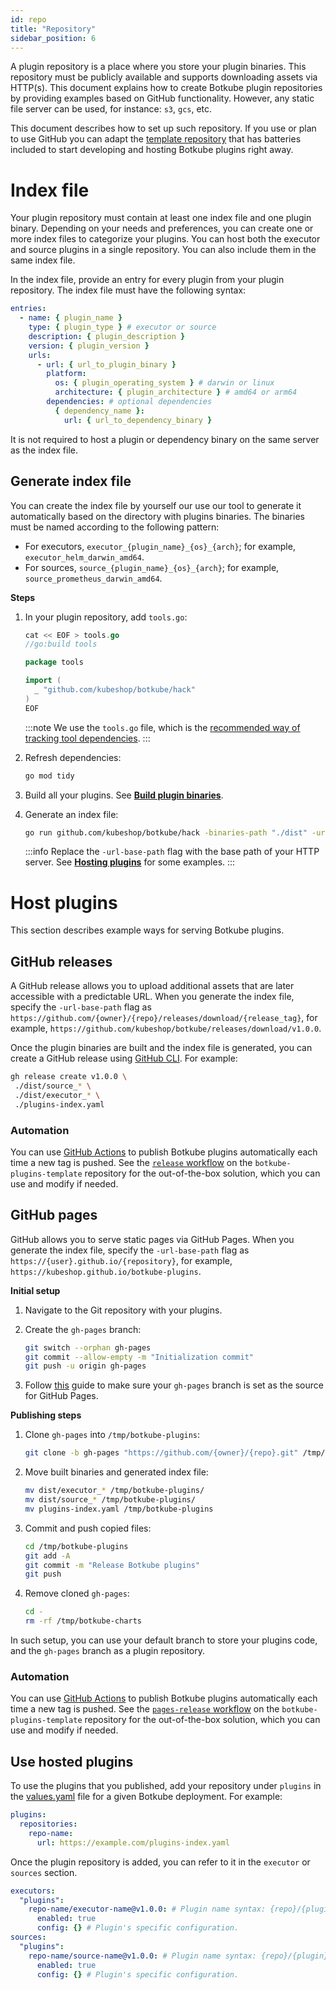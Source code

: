 ```yaml
---
id: repo
title: "Repository"
sidebar_position: 6
---
```


A plugin repository is a place where you store your plugin binaries. This repository must be publicly available and supports downloading assets via HTTP(s). This document explains how to create Botkube plugin repositories by providing examples based on GitHub functionality. However, any static file server can be used, for instance: `s3`, `gcs`, etc.

This document describes how to set up such repository. If you use or plan to use GitHub you can adapt the [template repository](./quick-start.md) that has batteries included to start developing and hosting Botkube plugins right away.

# Index file

Your plugin repository must contain at least one index file and one plugin binary. Depending on your needs and preferences, you can create one or more index files to categorize your plugins. You can host both the executor and source plugins in a single repository. You can also include them in the same index file.

In the index file, provide an entry for every plugin from your plugin repository. The index file must have the following syntax:

```yaml
entries:
  - name: { plugin_name }
    type: { plugin_type } # executor or source
    description: { plugin_description }
    version: { plugin_version }
    urls:
      - url: { url_to_plugin_binary }
        platform:
          os: { plugin_operating_system } # darwin or linux
          architecture: { plugin_architecture } # amd64 or arm64
        dependencies: # optional dependencies
          { dependency_name }:
            url: { url_to_dependency_binary }
```

It is not required to host a plugin or dependency binary on the same server as the index file.

## Generate index file

You can create the index file by yourself our use our tool to generate it automatically based on the directory with plugins binaries. The binaries must be named according to the following pattern:

- For executors, `executor_{plugin_name}_{os}_{arch}`; for example, `executor_helm_darwin_amd64`.
- For sources, `source_{plugin_name}_{os}_{arch}`; for example, `source_prometheus_darwin_amd64`.

**Steps**

1. In your plugin repository, add `tools.go`:

   ```go
   cat << EOF > tools.go
   //go:build tools

   package tools

   import (
   	 _ "github.com/kubeshop/botkube/hack"
   )
   EOF
   ```

   :::note
   We use the `tools.go` file, which is the [recommended way of tracking tool dependencies](https://github.com/golang/go/wiki/Modules#how-can-i-track-tool-dependencies-for-a-module).
   :::

2. Refresh dependencies:

   ```bash
   go mod tidy
   ```

3. Build all your plugins. See [**Build plugin binaries**](custom-executor.md).

4. Generate an index file:

   ```bash
   go run github.com/kubeshop/botkube/hack -binaries-path "./dist" -url-base-path "https://example.com"
   ```

   :::info
   Replace the `-url-base-path` flag with the base path of your HTTP server. See [**Hosting plugins**](#host-plugins) for some examples.
   :::

# Host plugins

This section describes example ways for serving Botkube plugins.

## GitHub releases

A GitHub release allows you to upload additional assets that are later accessible with a predictable URL. When you generate the index file, specify the `-url-base-path` flag as `https://github.com/{owner}/{repo}/releases/download/{release_tag}`, for example, `https://github.com/kubeshop/botkube/releases/download/v1.0.0`.

Once the plugin binaries are built and the index file is generated, you can create a GitHub release using [GitHub CLI](https://cli.github.com/). For example:

```bash
gh release create v1.0.0 \
 ./dist/source_* \
 ./dist/executor_* \
 ./plugins-index.yaml
```

### Automation

You can use [GitHub Actions](https://docs.github.com/en/actions) to publish Botkube plugins automatically each time a new tag is pushed. See the [`release` workflow](https://github.com/kubeshop/botkube-plugins-template/blob/main/.github/workflows/release.yml) on the `botkube-plugins-template` repository for the out-of-the-box solution, which you can use and modify if needed.

## GitHub pages

GitHub allows you to serve static pages via GitHub Pages. When you generate the index file, specify the `-url-base-path` flag as `https://{user}.github.io/{repository}`, for example, `https://kubeshop.github.io/botkube-plugins`.

**Initial setup**

1. Navigate to the Git repository with your plugins.

2. Create the `gh-pages` branch:

   ```bash
   git switch --orphan gh-pages
   git commit --allow-empty -m "Initialization commit"
   git push -u origin gh-pages
   ```

3. Follow [this](https://docs.github.com/en/pages/getting-started-with-github-pages/configuring-a-publishing-source-for-your-github-pages-site#publishing-from-a-branch) guide to make sure your `gh-pages` branch is set as the source for GitHub Pages.

**Publishing steps**

1. Clone `gh-pages` into `/tmp/botkube-plugins`:

   ```bash
   git clone -b gh-pages "https://github.com/{owner}/{repo}.git" /tmp/botkube-plugins
   ```

2. Move built binaries and generated index file:

   ```bash
   mv dist/executor_* /tmp/botkube-plugins/
   mv dist/source_* /tmp/botkube-plugins/
   mv plugins-index.yaml /tmp/botkube-plugins
   ```

3. Commit and push copied files:

   ```bash
   cd /tmp/botkube-plugins
   git add -A
   git commit -m "Release Botkube plugins"
   git push
   ```

4. Remove cloned `gh-pages`:

   ```bash
   cd -
   rm -rf /tmp/botkube-charts
   ```

In such setup, you can use your default branch to store your plugins code, and the `gh-pages` branch as a plugin repository.

### Automation

You can use [GitHub Actions](https://docs.github.com/en/actions) to publish Botkube plugins automatically each time a new tag is pushed. See the [`pages-release` workflow](https://github.com/kubeshop/botkube-plugins-template/blob/main/.github/workflows/pages-release.yml) on the `botkube-plugins-template` repository for the out-of-the-box solution, which you can use and modify if needed.

## Use hosted plugins

To use the plugins that you published, add your repository under `plugins` in the [values.yaml](https://github.com/kubeshop/botkube/blob/main/helm/botkube/values.yaml) file for a given Botkube deployment. For example:

```yaml
plugins:
  repositories:
    repo-name:
      url: https://example.com/plugins-index.yaml
```

Once the plugin repository is added, you can refer to it in the `executor` or `sources` section.

```yaml
executors:
  "plugins":
    repo-name/executor-name@v1.0.0: # Plugin name syntax: {repo}/{plugin}[@{version}]. If version is not provided, the latest version from repository is used.
      enabled: true
      config: {} # Plugin's specific configuration.
sources:
  "plugins":
    repo-name/source-name@v1.0.0: # Plugin name syntax: {repo}/{plugin}[@{version}]. If version is not provided, the latest version from repository is used.
      enabled: true
      config: {} # Plugin's specific configuration.
```
